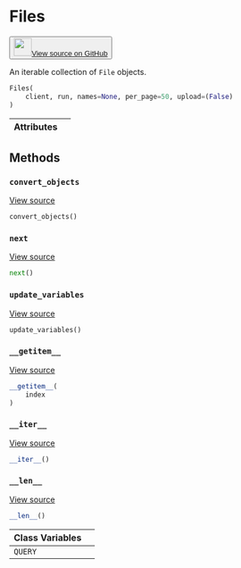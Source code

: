 # Files

<p><button style={{display: 'flex', alignItems: 'center', backgroundColor: 'white', border: '1px solid #ddd', padding: '10px', borderRadius: '6px', cursor: 'pointer', boxShadow: '0 2px 3px rgba(0,0,0,0.1)', transition: 'all 0.3s'}}><a href='https://www.github.com/wandb/wandb/tree/22561e91317d4159811203497ec7078f23bab8e6/wandb/apis/public/files.py#L42-L105' style={{fontSize: '1.2em', display: 'flex', alignItems: 'center'}}><img src='https://github.githubassets.com/images/modules/logos_page/GitHub-Mark.png' height='32px' width='32px' style={{marginRight: '10px'}}/>View source on GitHub</a></button></p>


An iterable collection of `File` objects.

```python
Files(
    client, run, names=None, per_page=50, upload=(False)
)
```

| Attributes |  |
| :--- | :--- |

## Methods

### `convert_objects`

[View source](https://www.github.com/wandb/wandb/tree/22561e91317d4159811203497ec7078f23bab8e6/wandb/apis/public/files.py#L98-L102)

```python
convert_objects()
```

### `next`

[View source](https://www.github.com/wandb/wandb/tree/22561e91317d4159811203497ec7078f23bab8e6/wandb/apis/paginator.py#L72-L79)

```python
next()
```

### `update_variables`

[View source](https://www.github.com/wandb/wandb/tree/22561e91317d4159811203497ec7078f23bab8e6/wandb/apis/public/files.py#L95-L96)

```python
update_variables()
```

### `__getitem__`

[View source](https://www.github.com/wandb/wandb/tree/22561e91317d4159811203497ec7078f23bab8e6/wandb/apis/paginator.py#L65-L70)

```python
__getitem__(
    index
)
```

### `__iter__`

[View source](https://www.github.com/wandb/wandb/tree/22561e91317d4159811203497ec7078f23bab8e6/wandb/apis/paginator.py#L26-L28)

```python
__iter__()
```

### `__len__`

[View source](https://www.github.com/wandb/wandb/tree/22561e91317d4159811203497ec7078f23bab8e6/wandb/apis/paginator.py#L30-L35)

```python
__len__()
```

| Class Variables |  |
| :--- | :--- |
|  `QUERY`<a id="QUERY"></a> |   |
